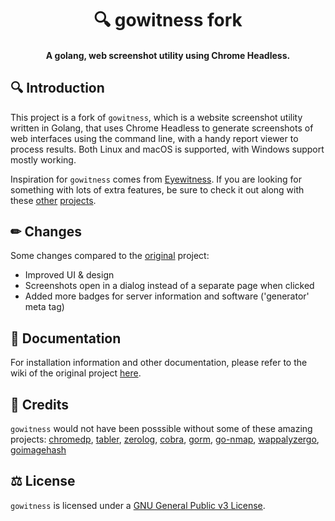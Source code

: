 <h1 align="center">
  🔍 gowitness fork
</h1>

<h4 align="center">A golang, web screenshot utility using Chrome Headless.</h4>

## 🔍 Introduction
This project is a fork of `gowitness`, which is a website screenshot utility written in Golang, that uses Chrome Headless to generate screenshots of web interfaces using the command line, with a handy report viewer to process results. Both Linux and macOS is supported, with Windows support mostly working.

Inspiration for `gowitness` comes from [Eyewitness](https://github.com/ChrisTruncer/EyeWitness). If you are looking for something with lots of extra features, be sure to check it out along with these [other](https://github.com/afxdub/http-screenshot-html) [projects](https://github.com/breenmachine/httpscreenshot).

## ✏ Changes
Some changes compared to the [original](https://github.com/sensepost/gowitness) project:
- Improved UI & design
- Screenshots open in a dialog instead of a separate page when clicked
- Added more badges for server information and software ('generator' meta tag)

## 📃 Documentation
For installation information and other documentation, please refer to the wiki of the original project [here](https://github.com/sensepost/gowitness/wiki).

## 🔗 Credits
`gowitness` would not have been posssible without some of these amazing projects: [chromedp](https://github.com/chromedp/chromedp), [tabler](https://github.com/tabler/tabler), [zerolog](https://github.com/rs/zerolog), [cobra](https://github.com/spf13/cobra), [gorm](https://github.com/go-gorm/gorm), [go-nmap](https://github.com/lair-framework/go-nmap), [wappalyzergo](https://github.com/projectdiscovery/wappalyzergo), [goimagehash](https://github.com/corona10/goimagehash)

## ⚖ License
`gowitness` is licensed under a [GNU General Public v3 License](https://www.gnu.org/licenses/gpl-3.0.en.html).
